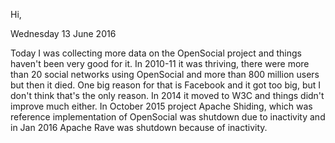 Hi,

Wednesday 13 June 2016

Today I was collecting more data on the OpenSocial project and things haven't
been very good for it. In 2010-11 it was thriving, there were more than 20
social networks using OpenSocial and more than 800 million users but then it
died. One big reason for that is Facebook and it got too big, but I don't think
that's the only reason. In 2014 it moved to W3C and things didn't improve much
either. In October 2015 project Apache Shiding, which was reference
implementation of OpenSocial was shutdown due to inactivity and in Jan 2016
Apache Rave was shutdown because of inactivity.

